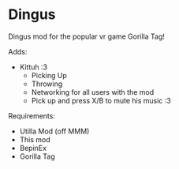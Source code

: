 # Dingus
Dingus mod for the popular vr game Gorilla Tag!

Adds: 

- Kittuh :3
  - Picking Up
  - Throwing
  - Networking for all users with the mod
  - Pick up and press X/B to mute his music :3

Requirements: 

 - Utilla Mod (off MMM)
 - This mod
 - BepinEx
 - Gorilla Tag
